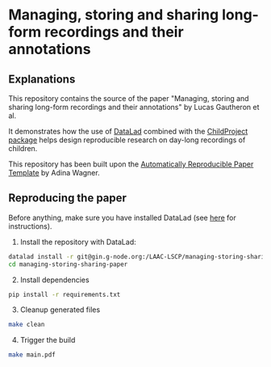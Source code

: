 # Managing, storing and sharing long-form recordings and their annotations

## Explanations

This repository contains the source of the paper "Managing, storing and sharing long-form recordings and their annotations"
by Lucas Gautheron et al.

It demonstrates how the use of [DataLad](https://www.datalad.org/) combined with the [ChildProject package](https://childproject.readthedocs.io/en/latest/)
helps design reproducible research on day-long recordings of children.

This repository has been built upon the [Automatically Reproducible Paper Template](https://github.com/datalad-handbook/repro-paper-sketch/) by Adina Wagner.


## Reproducing the paper

Before anything, make sure you have installed DataLad (see [here](https://childproject.readthedocs.io/en/latest/install.html) for instructions).

1. Install the repository with DataLad:

```bash
datalad install -r git@gin.g-node.org:/LAAC-LSCP/managing-storing-sharing-paper.git
cd managing-storing-sharing-paper
```

2. Install dependencies

```bash
pip install -r requirements.txt
```

3. Cleanup generated files

```bash
make clean
```

4. Trigger the build

```bash
make main.pdf
```
